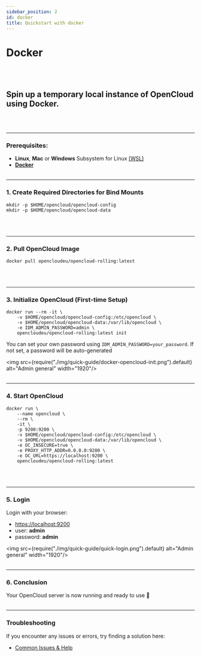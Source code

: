 ```yaml
---
sidebar_position: 2
id: docker
title: Quickstart with docker
---
```


# Docker
<br/><br/>

## Spin up a temporary local instance of OpenCloud using **Docker**.
<br/><br/>

---

### **Prerequisites:**
- **Linux**, **Mac** or **Windows** Subsystem for Linux [(WSL)](https://learn.microsoft.com/en-us/windows/wsl/install)
- [**Docker**](https://docs.docker.com/compose/install/)
<br/><br/>

---

###  1. Create Required Directories for Bind Mounts

```Shell
mkdir -p $HOME/opencloud/opencloud-config
mkdir -p $HOME/opencloud/opencloud-data
```
<br/><br/>

---

### 2. Pull OpenCloud Image

```Shell
docker pull opencloudeu/opencloud-rolling:latest
```
<br/><br/>

---

### 3.  Initialize OpenCloud (First-time Setup)

```Shell
docker run --rm -it \
    -v $HOME/opencloud/opencloud-config:/etc/opencloud \
    -v $HOME/opencloud/opencloud-data:/var/lib/opencloud \
    -e IDM_ADMIN_PASSWORD=admin \
    opencloudeu/opencloud-rolling:latest init
```

You can set your own password using `IDM_ADMIN_PASSWORD=your_password`. If not set, a password will be auto-generated

<img src={require("./img/quick-guide/docker-opencloud-init.png").default} alt="Admin general" width="1920"/>
<br/><br/>

---

### 4. Start OpenCloud

```Shell
docker run \
    --name opencloud \
    --rm \
    -it \
    -p 9200:9200 \
    -v $HOME/opencloud/opencloud-config:/etc/opencloud \
    -v $HOME/opencloud/opencloud-data:/var/lib/opencloud \
    -e OC_INSECURE=true \
    -e PROXY_HTTP_ADDR=0.0.0.0:9200 \
    -e OC_URL=https://localhost:9200 \
    opencloudeu/opencloud-rolling:latest
```
<br/><br/>

---

### 5. Login

Login with your browser:
- [https://localhost:9200](https://localhost:9200)
- user: **admin**
- password: **admin**

<img src={require("./img/quick-guide/quick-login.png").default} alt="Admin general" width="1920"/>
<br/><br/>

---

### 6. Conclusion

Your OpenCloud server is now running and ready to use 🚀
<br/><br/>

--- 

### Troubleshooting

If you encounter any issues or errors, try finding a solution here: 

- [Common Issues & Help](./../common-issues.md)
